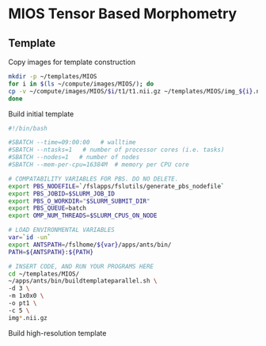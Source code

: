 # MIOS Tensor Based Morphometry

## Template

Copy images for template construction

```bash
mkdir -p ~/templates/MIOS
for i in $(ls ~/compute/images/MIOS/); do
cp -v ~/compute/images/MIOS/$i/t1/t1.nii.gz ~/templates/MIOS/img_${i}.nii.gz;
done
```

Build initial template

```bash
#!/bin/bash

#SBATCH --time=09:00:00   # walltime
#SBATCH --ntasks=1   # number of processor cores (i.e. tasks)
#SBATCH --nodes=1   # number of nodes
#SBATCH --mem-per-cpu=16384M  # memory per CPU core

# COMPATABILITY VARIABLES FOR PBS. DO NO DELETE.
export PBS_NODEFILE=`/fslapps/fslutils/generate_pbs_nodefile`
export PBS_JOBID=$SLURM_JOB_ID
export PBS_O_WORKDIR="$SLURM_SUBMIT_DIR"
export PBS_QUEUE=batch
export OMP_NUM_THREADS=$SLURM_CPUS_ON_NODE

# LOAD ENVIRONMENTAL VARIABLES
var=`id -un`
export ANTSPATH=/fslhome/${var}/apps/ants/bin/
PATH=${ANTSPATH}:${PATH}

# INSERT CODE, AND RUN YOUR PROGRAMS HERE
cd ~/templates/MIOS/
~/apps/ants/bin/buildtemplateparallel.sh \
-d 3 \
-m 1x0x0 \
-o pt1 \
-c 5 \
img*.nii.gz
```

Build high-resolution template